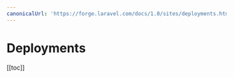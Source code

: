 ```yaml
---
canonicalUrl: 'https://forge.laravel.com/docs/1.0/sites/deployments.html'
---
```

# Deployments

[[toc]]